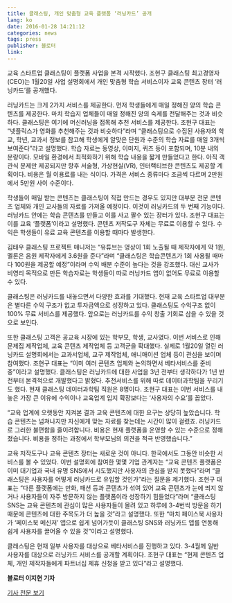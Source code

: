 ```yaml
---
title: 클래스팅, 개인 맞춤형 교육 플랫폼 ‘러닝카드’ 공개
lang: ko
date: 2016-01-28 14:21:12
categories: news
tags: press
publisher: 블로터
link:
---
```

교육 스타트업 클래스팅이 플랫폼 사업을 본격 시작했다. 조현구 클래스팅 최고경영자(CEO)는 1월20일 사업 설명회에서 개인 맞춤형 학습 서비스이자 교육 콘텐츠 장터 ‘러닝카드’를 공개했다.
<!-- more -->

러닝카드는 크게 2가지 서비스를 제공한다. 먼저 학생들에게 매일 정해진 양의 학습 콘텐츠를 제공한다. 마치 학습지 업체들이 매일 정해진 양의 숙제를 전달해주는 것과 비슷하다. 클래스팅은 여기에 머신러닝을 접목해 추천 서비스를 제공한다. 조현구 대표는 “넷플릭스가 영화를 추천해주는 것과 비슷하다”라며 “클래스팅으로 수집된 사용자의 학교, 학년, 교과서 정보를 참고해 학생에게 알맞은 단원과 수준의 학습 자료를 매일 3개씩 보여준다”라고 설명했다. 학습 자료는 동영상, 이미지, 퀴즈 등이 포함되며, 10분 내외 분량이다. 모바일 환경에서 최적화하기 위해 학습 내용을 짧게 만들었다고 한다. 아직 객관식 문제만 제공되지만 향후 서술형, 가상현실(VR), 인터랙티브한 콘텐츠도 제공할 계획이다. 비용은 월 이용료를 내는 식이다. 가격은 서비스 종류마다 조금씩 다르며 2만원에서 5만원 사이 수준이다.

학생들이 매일 받는 콘텐츠는 클래스팅이 직접 만드는 경우도 있지만 대부분 전문 콘텐츠 업체와 개인 교사들의 자료를 가져올 예정이다. 이것이 러닝카드의 두 번째 기능이다. 러닝카드 안에는 학습 콘텐츠를 만들고 이를 사고 팔수 있는 장터가 있다. 조현구 대표는 이를 교육 ‘플랫폼’이라고 설명했다. 콘텐츠 저작도구 자체는 무료로 이용할 수 있다. 수익은 학생들이 유료 교육 콘텐츠를 이용할 때마다 발생한다.

김태우 클래스팅 프로젝트 매니저는 “유튜브는 영상이 1회 노출될 때 제작자에게 약 1원, 멜론은 음원 제작자에게 3.6원을 준다”라며 “클래스팅은 학습콘텐츠가 1회 사용될 때마다 100원을 제공할 예정”이라며 수익 배분 수준이 높다는 것을 강조했다. 대신 교사가 비영리 목적으로 만든 학습자료는 학생들이 따로 러닝카드 앱이 없어도 무료로 이용할 수 있다.

클래스팅은 러닝카드를 내놓으면서 다양한 효과를 기대했다. 현재 교육 스타트업 대부분은 별다른 수익 구조가 없고 투자금액으로 성장하고 있다. 클래스팅도 수익구조 없이 100% 무료 서비스를 제공했다. 앞으로는 러닝카드를 수익 창출 기회로 삼을 수 있을 것으로 보인다.

또한 클래스팅 고객은 공교육 시장에 있는 학부모, 학생, 교사였다. 이번 서비스로 인해 문제집 제작업체, 교육 콘텐츠 제작업체 등 고객군을 확대했다. 실제로 1월20일 열린 러닝카드 설명회에서는 교과서업체, 교구 제작업체, 애니매이션 업체 등이 관심을 보이며 참여했다. 조현구 대표는 “이미 여러 콘텐츠 업체와 논의하면서 베타서비스를 준비 중”이라고 설명했다.
클래스팅은 러닝카드에 대한 사업을 3년 전부터 생각하다가 1년 반 전부터 본격적으로 개발했다고 밝혔다. 추천서비스를 위해 따로 데이터과학팀을 꾸리기도 했다. 현재 클래스팅 데이터과학팀 직원은 8명이다. 조현구 대표는 이번 서비스를 내놓은 가장 큰 이유에 수익이나 교육업계 입지 확장보다는 ‘사용자의 수요’를 꼽았다.

“교육 업계에 오랫동안 지켜본 결과 교육 콘텐츠에 대한 요구는 상당히 높았습니다. 학습 콘텐츠는 넘쳐나지만 자신에게 맞는 자료를 찾는데는 시간이 많이 걸렸죠. 러닝카드로 그러한 불편함을 줄이려합니다. 비용은 현재 플랫폼을 운영할 수 있는 수준으로 정해졌습니다. 비용을 정하는 과정에서 학부모님의 의견을 적극 반영했습니다.”

교육 저작도구나 교육 콘텐츠 장터는 새로운 것이 아니다. 한국에서도 그동안 비슷한 서비스를 볼 수 있었다. 이번 설명회에 참여한 몇몇 기업 관계자는 “교육 콘텐츠 플랫폼은 이미 대기업과 국내 유명 SNS에서 시도했지만 사용자의 관심을 받지 못했다”라며 “클래스팅은 사용자를 어떻게 러닝카드로 유입할 것인가”라는 질문을 제기했다. 조현구 대표는 “다른 플랫폼에는 만화, 패션 등과 콘텐츠가 섞여 있어 교육 콘텐츠가 눈에 띄지 않거나 사용자들이 자주 방문하지 않는 플랫폼이라 성장하기 힘들었다”라며 “클래스팅 SNS는 교육 콘텐츠에 관심이 많은 사용자들이 몰려 있고 하루에 3-4번씩 방문을 하기 때문에 콘텐츠에 대한 주목도가 더 높을 것”라고 설명했다. 또한 “마치 페이스북 사용자가 ‘페이스북 메신저’ 앱으로 쉽게 넘어가듯이 클래스팅 SNS와 러닝카드 앱를 연동해 쉽게 사용자를 끌어올 수 있을 것”이라고 설명했다.

클래스팅은 현재 일부 사용자를 대상으로 베타서비스를 진행하고 있다. 3-4월께 일반 사용자를 대상으로 러닝카드 서비스를 공개할 계획이다. 조현구 대표는 “현제 콘텐츠 업체, 개인 제작자들에게 파트너십 제휴 신청을 받고 있다”라고 설명했다.

**블로터 이지현 기자**

[기사 전문 보기](http://www.bloter.net/archives/248262)
